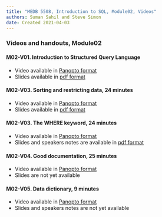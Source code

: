 ```yaml
---
title: "MEDB 5508, Introduction to SQL, Module02, Videos"
authors: Suman Sahil and Steve Simon
date: Created 2021-04-03
---
```


### Videos and handouts, Module02

#### M02-V01. Introduction to Structured Query Language

+ Video available in [Panopto format][m02v01]
+ Slides available in [pdf format][git1]

#### M02-V03. Sorting and restricting data, 24 minutes

+ Video available in [Panopto format][m02v02]
+ Slides available in [pdf format][git2]

#### M02-V03. The WHERE keyword, 24 minutes

+ Video available in [Panopto format][m02V03]
+ Slides and speakers notes are available in [pdf format][git3]

#### M02-V04. Good documentation, 25 minutes

+ Video available in [Panopto format][m02v04]
+ Slides are not yet available

#### M02-V05. Data dictionary, 9 minutes

+ Video available in [Panopto format][m02v05]
+ Slides and speakers notes are not yet available

[git1]: https://github.com/pmean/introduction-to-sql/blob/master/results/m02-v01-introduction.pdf
[git2]: https://github.com/pmean/introduction-to-sql/blob/master/results/m02-v02-sorting-restricting.pdf
[git3]: https://github.com/pmean/introduction-to-sql/blob/master/results/m02-v03-where.pdf

[m02v01]: https://umkc.hosted.panopto.com/Panopto/Pages/Viewer.aspx?id=01e81458-a1f2-4851-bfa8-aaa70134a584
[m02v02]: https://umkc.hosted.panopto.com/Panopto/Pages/Viewer.aspx?id=f3fa124f-bbf2-4234-9852-aab1013258c2
[m02v03]: https://umkc.hosted.panopto.com/Panopto/Pages/Viewer.aspx?id=3d8e748e-03d4-4e1c-8038-aab70105f3d7
[m02v04]: https://umkc.hosted.panopto.com/Panopto/Pages/Viewer.aspx?id=dd509ca9-9888-4cc7-b60b-ab19014226bd
[m02V05]: https://umkc.hosted.panopto.com/Panopto/Pages/Viewer.aspx?id=180e269c-32a1-42e6-bd1f-ab19014ba38a
